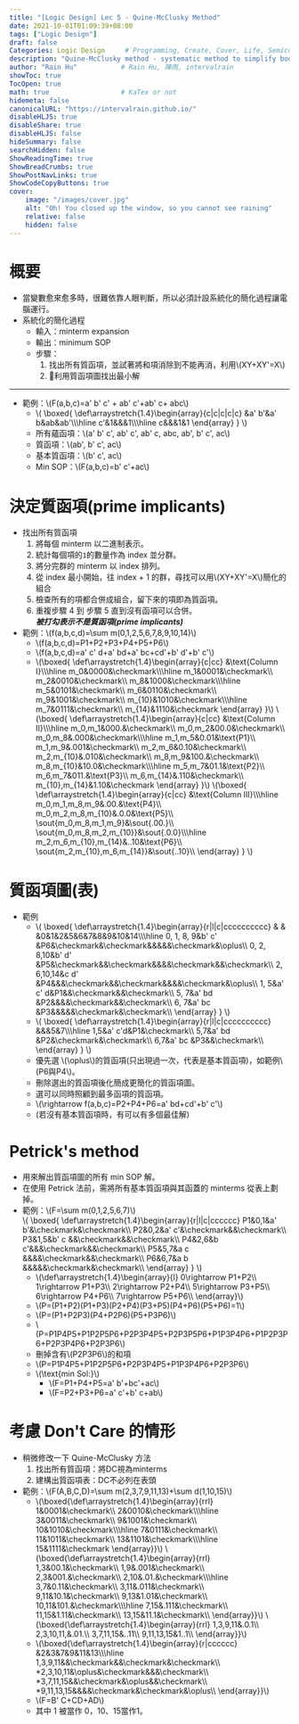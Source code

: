 ```yaml
---
title: "[Logic Design] Lec 5 - Quine-McClusky Method"
date: 2021-10-01T01:09:39+08:00
tags: ["Logic Design"]
draft: false
Categories: Logic Design     # Programming, Create, Cover, Life, Semiconductor, Leetcode, Logic Design, Daily
description: "Quine-McClusky method - systematic method to simplify boolean algebra for computer."
author: "Rain Hu"           # Rain Hu, 陣雨, intervalrain
showToc: true
TocOpen: true
math: true                  # KaTex or not
hidemeta: false
canonicalURL: "https://intervalrain.github.io/"
disableHLJS: true
disableShare: true
disableHLJS: false
hideSummary: false
searchHidden: false
ShowReadingTime: true
ShowBreadCrumbs: true
ShowPostNavLinks: true
ShowCodeCopyButtons: true
cover:
    image: "/images/cover.jpg"
    alt: "Oh! You closed up the window, so you cannot see raining"
    relative: false
    hidden: false
---
```

# 概要
+ 當變數愈來愈多時，很難依靠人眼判斷，所以必須計設系統化的簡化過程讓電腦運行。
+ 系統化的簡化過程
    + 輸入：minterm expansion
    + 輸出：minimum SOP
    + 步驟：
        1. 找出所有質函項，並試著將和項消除到不能再消，利用\\(XY+XY'=X\\)
        2. 利用質函項圖找出最小解
---
+ 範例：\\(F(a,b,c)=a' b' c' + ab' c'+ab' c+ abc\\)
    + \\(
    \boxed{
        \def\arraystretch{1.4}\begin{array}{c|c|c|c|c}
             &a' b'&a' b&ab&ab'\\\\\hline
            c'&1&&&1\\\\\hline
            c&&&1&1
        \end{array}
    }
    \\)
    + 所有蘊函項：\\(a' b' c', ab' c', ab' c, abc, ab', b' c', ac\\)
    + 質函項：\\(ab', b' c', ac\\)
    + 基本質函項：\\(b' c', ac\\)
    + Min SOP：\\(F(a,b,c)=b' c'+ac\\)
# 決定質函項(prime implicants)
+ 找出所有質函項
    1. 將每個 minterm 以二進制表示。
    2. 統計每個項的`1`的數量作為 index 並分群。
    3. 將分完群的 minterm 以 index 排列。
    4. 從 index 最小開始，往 index + 1 的群，尋找可以用\\(XY+XY'=X\\)簡化的組合
    5. 檢查所有的項都合併成組合，留下來的項即為質函項。
    6. 重複步驟 4 到 步驟 5 直到沒有函項可以合併。  
    ***被打勾表示不是質函項(prime implicants)***
+ 範例：\\(f(a,b,c,d)=\sum m(0,1,2,5,6,7,8,9,10,14)\\)
    + \\(f(a,b,c,d)=P1+P2+P3+P4+P5+P6\\)
    + \\(f(a,b,c,d)=a' c' d+a' bd+a' bc+cd'+b' d'+b' c'\\)
    + \\(\boxed{
        \def\arraystretch{1.4}\begin{array}{c|cc}
            &\text{Column I}\\\\\hline
            m_0&0000&\checkmark\\\\\hline
            m_1&0001&\checkmark\\\\
            m_2&0010&\checkmark\\\\
            m_8&1000&\checkmark\\\\\hline
            m_5&0101&\checkmark\\\\
            m_6&0110&\checkmark\\\\
            m_9&1001&\checkmark\\\\
            m_{10}&1010&\checkmark\\\\\hline
            m_7&0111&\checkmark\\\\
            m_{14}&1110&\checkmark
        \end{array}
    }\\)
    \\(\boxed{
        \def\arraystretch{1.4}\begin{array}{c|cc}
            &\text{Column II}\\\\\hline
            m_0,m_1&000.&\checkmark\\\\
            m_0,m_2&00.0&\checkmark\\\\
            m_0,m_8&.000&\checkmark\\\\\hline
            m_1,m_5&0.01&\text{P1}\\\\
            m_1,m_9&.001&\checkmark\\\\
            m_2,m_6&0.10&\checkmark\\\\
            m_2,m_{10}&.010&\checkmark\\\\
            m_8,m_9&100.&\checkmark\\\\
            m_8,m_{10}&10.0&\checkmark\\\\\hline
            m_5,m_7&01.1&\text{P2}\\\\
            m_6,m_7&011.&\text{P3}\\\\
            m_6,m_{14}&.110&\checkmark\\\\
            m_{10},m_{14}&1.10&\checkmark
        \end{array}
    }\\)
    \\(\boxed{
        \def\arraystretch{1.4}\begin{array}{c|cc}
        &\text{Column III}\\\\\hline
        m_0,m_1,m_8,m_9&.00.&\text{P4}\\\\
        m_0,m_2,m_8,m_{10}&.0.0&\text{P5}\\\\
        \sout{m_0,m_8,m_1,m_9}&\sout{.00.}\\\\
        \sout{m_0,m_8,m_2,m_{10}}&\sout{.0.0}\\\\\hline
        m_2,m_6,m_{10},m_{14}&..10&\text{P6}\\\\
        \sout{m_2,m_{10},m_6,m_{14}}&\sout{..10}\\\\
        \end{array}
    }
    \\)
# 質函項圖(表)
+ 範例
    + \\(
    \boxed{
        \def\arraystretch{1.4}\begin{array}{r|l|c|cccccccccc}
                      &       &  &0&1&2&5&6&7&8&9&10&14\\\\\hline
            0, 1, 8, 9&b' c'  &P6&\checkmark&\checkmark&&&&&\checkmark&\oplus\\\\
            0, 2, 8,10&b' d'  &P5&\checkmark&&\checkmark&&&&\checkmark&&\checkmark\\\\
            2, 6,10,14&c d'   &P4&&&\checkmark&&\checkmark&&&&\checkmark&\oplus\\\\
                  1, 5&a' c' d&P1&&\checkmark&&\checkmark\\\\
                  5, 7&a' bd  &P2&&&&\checkmark&&\checkmark\\\\
                  6, 7&a' bc  &P3&&&&&\checkmark&\checkmark\\\\
        \end{array}
    }
    \\)
    + \\(
    \boxed{
        \def\arraystretch{1.4}\begin{array}{r|l|c|cccccccccc}
            &&&5&7\\\\\hline
            1,5&a' c'd&P1&\checkmark\\\\
            5,7&a' bd &P2&\checkmark&\checkmark\\\\
            6,7&a' bc &P3&&\checkmark\\\\
        \end{array}
    }
    \\)
    + 優先選 \\(\oplus\\)的質函項(只出現過一次，代表是基本質函項)，如範例\\(P6與P4\\)。
    + 刪除選出的質函項後化簡成更簡化的質函項圖。
    + 選可以同時照顧到最多函項的質函項。
    + \\(\rightarrow f(a,b,c)=P2+P4+P6=a' bd+cd'+b' c'\\)
    + (若沒有基本質函項時，有可以有多個最佳解)
# Petrick's method
+ 用來解出質函項圖的所有 min SOP 解。
+ 在使用 Petrick 法前，需將所有基本質函項與其函蓋的 minterms 從表上劃掉。
+ 範例：\\(F=\sum m(0,1,2,5,6,7)\\)  
\\(
    \boxed{
        \def\arraystretch{1.4}\begin{array}{r|l|c|cccccc}
            P1&0,1&a' b'&\checkmark&\checkmark\\\\
            P2&0,2&a' c'&\checkmark&&\checkmark\\\\
            P3&1,5&b' c &&\checkmark&&\checkmark\\\\
            P4&2,6&b  c'&&&\checkmark&&\checkmark\\\\
            P5&5,7&a  c &&&&\checkmark&&\checkmark\\\\
            P6&6,7&a  b &&&&&\checkmark&\checkmark\\\\
        \end{array}
    }
\\)
    + \\(\def\arraystretch{1.4}\begin{array}{l}
    0\rightarrow P1+P2\\\\
    1\rightarrow P1+P3\\\\
    2\rightarrow P2+P4\\\\
    5\rightarrow P3+P5\\\\
    6\rightarrow P4+P6\\\\
    7\rightarrow P5+P6\\\\
    \end{array}\\)
    + \\(P=(P1+P2)(P1+P3)(P2+P4)(P3+P5)(P4+P6)(P5+P6)=1\\)
    + \\(P=(P1+P2P3)(P4+P2P6)(P5+P3P6)\\)
    + \\(P=P1P4P5+P1P2P5P6+P2P3P4P5+P2P3P5P6+P1P3P4P6+P1P2P3P6+P2P3P4P6+P2P3P6\\)
    + 刪掉含有\\(P2P3P6\\)的和項
    + \\(P=P1P4P5+P1P2P5P6+P2P3P4P5+P1P3P4P6+P2P3P6\\)
    + \\(\text{min Sol:}\\)
        + \\(F=P1+P4+P5=a' b'+bc'+ac\\)
        + \\(F=P2+P3+P6=a' c'+b' c+ab\\)
# 考慮 Don't Care 的情形
+ 稍微修改一下 Quine-McClusky 方法
    1. 找出所有質函項：將DC視為minterms
    2. 建構出質函項表：DC不必列在表頭
+ 範例：\\(F(A,B,C,D)=\sum m(2,3,7,9,11,13)+\sum d(1,10,15)\\)
    + \\(\boxed{\def\arraystretch{1.4}\begin{array}{rrl}
        1&0001&\checkmark\\\\
        2&0010&\checkmark\\\\\hline
        3&0011&\checkmark\\\\
        9&1001&\checkmark\\\\
        10&1010&\checkmark\\\\\hline
        7&0111&\checkmark\\\\
        11&1011&\checkmark\\\\
        13&1101&\checkmark\\\\\hline
        15&1111&\checkmark
    \end{array}}\\)
    \\(\boxed{\def\arraystretch{1.4}\begin{array}{rrl}
        1,3&00.1&\checkmark\\\\
        1,9&.001&\checkmark\\\\
        2,3&001.&\checkmark\\\\
        2,10&.01.&\checkmark\\\\\hline
        3,7&0.11&\checkmark\\\\
        3,11&.011&\checkmark\\\\
        9,11&10.1&\checkmark\\\\
        9,13&1.01&\checkmark\\\\
        10,11&101.&\checkmark\\\\\hline
        7,15&.111&\checkmark\\\\
        11,15&1.11&\checkmark\\\\
        13,15&11.1&\checkmark\\\\
    \end{array}}\\)
    \\(\boxed{\def\arraystretch{1.4}\begin{array}{rrl}
        1,3,9,11&.0.1\\\\
        2,3,10,11,&.01.\\\\
        3,7,11,15&..11\\\\
        9,11,13,15&1..1\\\\
    \end{array}}\\)
    + \\(\boxed{\def\arraystretch{1.4}\begin{array}{r|cccccc}
        &2&3&7&9&11&13\\\\\hline
        1,3,9,11&&\checkmark&&\checkmark&\checkmark\\\\
        *2,3,10,11&\oplus&\checkmark&&&\checkmark\\\\
        *3,7,11,15&&\checkmark&\oplus&&\checkmark\\\\
        *9,11,13,15&&&&\checkmark&\checkmark&\oplus\\\\
    \end{array}}\\)
    + \\(F=B' C+CD+AD\\)
    + 其中 1 被當作 0，10、15當作1。
